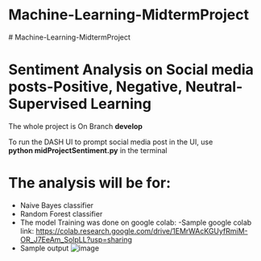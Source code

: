 ﻿# Machine-Learning-MidtermProject

 ﻿# Machine-Learning-MidtermProject

 # Sentiment Analysis on Social media posts-Positive, Negative, Neutral- Supervised Learning

 The whole project is On Branch **develop**
 
 To run the DASH UI to prompt social media post in the UI, use  
 **python midProjectSentiment.py** in the terminal
 
 # The analysis will be for: 
 - Naive Bayes classifier
 - Random Forest classifier
 - The model Training was done on google colab:
-Sample google colab link: https://colab.research.google.com/drive/1EMrWAcKGUyfRmiM-OR_J7EeAm_SolpLL?usp=sharing
 - Sample output
   ![image](https://github.com/user-attachments/assets/16fb45a6-bcf9-4bad-b2f1-cc2970ecd9ea)

